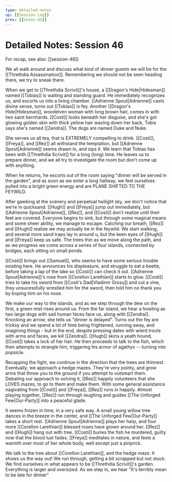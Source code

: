 ```yaml
---
type: detailed-notes
up: [[Session Log]]
prev: [[notes-45]]
---
```


# Detailed Notes: Session 46

For recap, see also: [[session-46]]

We all walk around and discuss what kind of dinner guests we will be for the [[Threthdia Assassination]]. Remembering we should not be seen heading there, we try to sneak there. 

When we get to [[Threthdia Scrivit]]'s house, a [[Dragon's Hide|Hidesman]] named [[Tobias]] is waiting and standing guard. He immediately recognizes us, and escorts us into a living chamber. [[Adrienne Spout|Adrienne]] casts divine sense, turns out [[Tobias]] is fey. Another [[Dragon's Hide|Hidesman]], woodelven woman with long brown hair,  comes in with two saint bernhards. [[Costi]] looks beneath her disguise, and she's got glowing golden skin with thick yellow hair waving down her back, Tobis says she's named [[Zendra]]. The dogs are named Duke and Nuke. 

She serves us all tea, that is EXTREMELY compelling to drink. [[Costi]], [[Freya]], and [[Rez]] all withstand the temptation, but [[Adrienne Spout|Adrienne]] seems drawn in, and sips it. We learn that Tobias has been with [[Threthdia Scrivit]] for a long (long) time. He leaves us to prepare dinner, and we all try to investigate the room but don't come up with anything. 

When he returns, he escorts out of the room saying "dinner will be served in the garden", and as soon as we enter a long hallway, we feel ourselves pulled into a bright green energy and are PLANE SHIFTED TO THE FEYWILD.

After gawking at the scenery and perpetual twilight sky, we don't notice that we're in quicksand. [[Hugh]] and [[Freya]] jump out immediately, but [[Adrienne Spout|Adrienne]], [[Rez]], and [[Costi]] don't realize until their feet are covered. Everyone begins to sink, but through some magical means and some sheer ability, we manage to escape. Catching our breath, [[Rez]] and [[Hugh]] realize we may actually be in the feywild. We start walking, and several more sand traps lay in around u, but the keen eyes of [[Hugh]] and [[Freya]] keep us safe. The trees thin as we move along the path, and as we progress we come across a series of four islands, connected by bridges, each sitting on small ponds. 

[[Costi]] brings out [[Samuel]], who seems to have some serious trouble existing here. He announces his displeasure, and struggle to eat a beetle, before taking a lap of the lake so [[Costi]] can check it out. [[Adrienne Spout|Adrienne]]'s rose from [[Corellon Larethian]] starts to glow. [[Costi]] tries to take his sword from [[Costi's Dad|Vladimir Grosu]] and cut a vine, they unsucessfully wrestled him for the sword, then told him no thank you by boping him on his nose. 

We make our way to the islands, and as we step through the dew on the first, a green mist rises around us. From the far island, we hear a howling as two large dogs with sad human faces face us, along with [[Zendra]]. Knocking an arrow, she tells us "dinner is delayed". Turns out the fey are tricksy and we spend a lot of time being frightened, running away, and imagining things - but in the end, despite pressing dates with wierd trouts with arms and faces, we kill [[Zendra]]. [[Hugh]] skins a yeath hound, [[Costi]] takes a lock of her hair. He then proceeds to talk to the fish, which then attempts to strangle him, triggering his armor of agathys -- turning into popsicle.

Recapping the fight, we continue in the direction that the trees are thinnest. Eventually, we approach a hedge mazes. They're very pointy, and grow arms that throw you to the ground if you attempt to outsmart them. Debating our approach to solving it, [[Rez]] happily volunteers that she LOVES mazes, to go to them and make them. With some general assistance nagivating from [[Costi]] and [[Freya]], [[Rez]] runs in happily. Almost playing together, [[Rez]] run through laughing and guides [[The Unforged Few|Our-Party]] into a peaceful glade. 

It seems frozen in time, in a very safe way. A small young willow tree dances in the breeze in the center, and [[The Unforged Few|Our-Party]] takes a short rest. [[Adrienne Spout|Adrienne]] plays her harp, and four more [[Corellon Larethian]] blessed roses have grown around her. [[Rez]] and [[Hugh]] hang out with tree. [[Costi]] buries the fish he murdered, guilty now that the blood lust fades. [[Freya]] meditates in nature, and feels a warmth over most of her whole body, well except just a pinprick.

We talk to the tree about [[Corellon Larethian]], and the hedge maze. It shows us the way out! We run through, getting a bit scrapped but not stuck. We find ourselves in what appears to be [[Threthdia Scrivit]]'s garden. Everything is larger and oversized. As we step in, we hear "It's terribly mean to be late for dinner"



